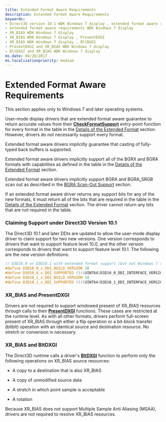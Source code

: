 ```yaml
---
title: Extended Format Aware Requirements
description: Extended Format Aware Requirements
keywords:
- Direct3D version 10.1 WDK Windows 7 display , extended format aware requirements
- extended format aware requirements WDK Windows 7 display
- XR_BIAS WDK Windows 7 display
- XR_BIAS WDK Windows 7 display , PresentDXGI
- XR_BIAS WDK Windows 7 display , BltDXGI
- PresentDXGI and XR_BIAS WDK Windows 7 display
- BltDXGI and XR_BIAS WDK Windows 7 display
ms.date: 04/20/2017
ms.localizationpriority: medium
---
```


# Extended Format Aware Requirements


This section applies only to Windows 7 and later operating systems.

User-mode display drivers that are extended format aware guarantee to return accurate values from their [**CheckFormatSupport**](/windows-hardware/drivers/ddi/d3d10umddi/nc-d3d10umddi-pfnd3d10ddi_checkformatsupport) entry-point function for every format in the table in the [Details of the Extended Format](details-of-the-extended-format.md) section. However, drivers do not necessarily support every format.

Extended format aware drivers implicitly guarantee that casting of fully-typed back buffers is supported.

Extended format aware drivers implicitly support all of the BGRX and BGRA formats with capabilities as defined in the table in the [Details of the Extended Format](details-of-the-extended-format.md) section.

Extended format aware drivers implicitly support BGRA and BGRA\_SRGB scan out as described in the [BGRA Scan-Out Support](bgra-scan-out-support.md) section.

If an extended format aware driver returns any support bits for any of the new formats, it must return all of the bits that are required in the table in the [Details of the Extended Format](details-of-the-extended-format.md) section. The driver cannot return any bits that are not required in the table.

### <span id="claiming_support_under_direct3d_version_10_1"></span><span id="CLAIMING_SUPPORT_UNDER_DIRECT3D_VERSION_10_1"></span>Claiming Support under Direct3D Version 10.1

The Direct3D 10.1 and later DDIs are updated to allow the user-mode display driver to claim support for two new versions. One version corresponds to drivers that want to support feature level 10.0, and the other version corresponds to drivers that want to support feature level 10.1. The following are the new version definitions:

```cpp
// D3D10.0 or D3D10.1 with extended format support (but not Windows 7 scheduling)
#define D3D10_0_x_DDI_BUILD_VERSION 10
#define D3D10_0_x_DDI_SUPPORTED ((((UINT64)D3D10_0_DDI_INTERFACE_VERSION) << 32) | (((UINT64)D3D10_0_x_DDI_BUILD_VERSION) << 16))
#define D3D10_1_x_DDI_BUILD_VERSION 10
#define D3D10_1_x_DDI_SUPPORTED ((((UINT64)D3D10_1_DDI_INTERFACE_VERSION) << 32) | (((UINT64)D3D10_1_x_DDI_BUILD_VERSION) << 16))
```

### <span id="xr_bias_and_presentdxgi"></span><span id="XR_BIAS_AND_PRESENTDXGI"></span>XR\_BIAS and PresentDXGI

Drivers are not required to support windowed present of XR\_BIAS resources through calls to their [**PresentDXGI**](/windows-hardware/drivers/ddi/dxgiddi/ns-dxgiddi-dxgi_ddi_base_functions) functions. These cases are restricted at the runtime level. As with all other formats, drivers perform full-screen present of XR\_BIAS through either a flip operation or a bit-block transfer (bitblt) operation with an identical source and destination resource. No stretch or conversion is necessary.

### <span id="xr_bias_and_bltdxgi"></span><span id="XR_BIAS_AND_BLTDXGI"></span>XR\_BIAS and BltDXGI

The Direct3D runtime calls a driver's [**BltDXGI**](/windows-hardware/drivers/ddi/dxgiddi/ns-dxgiddi-dxgi_ddi_base_functions) function to perform only the following operations on XR\_BIAS source resources:

-   A copy to a destination that is also XR\_BIAS

-   A copy of unmodified source data

-   A stretch in which point sample is acceptable

-   A rotation

Because XR\_BIAS does not support Multiple Sample Anti Aliasing (MSAA), drivers are not required to resolve XR\_BIAS resources.

 

